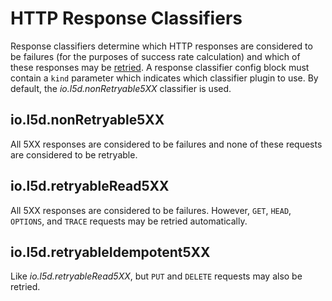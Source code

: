 # HTTP Response Classifiers

Response classifiers determine which HTTP responses are considered to
be failures (for the purposes of success rate calculation) and which
of these responses may be [retried](retries.md). A response classifier
config block must contain a `kind` parameter which indicates which classifier
plugin to use.  By default, the _io.l5d.nonRetryable5XX_ classifier is used.

## io.l5d.nonRetryable5XX

All 5XX responses are considered to be failures and none of these
requests are considered to be retryable.

## io.l5d.retryableRead5XX

All 5XX responses are considered to be failures. However, `GET`,
`HEAD`, `OPTIONS`, and `TRACE` requests may be retried automatically.

## io.l5d.retryableIdempotent5XX

Like _io.l5d.retryableRead5XX_, but `PUT` and `DELETE` requests may also be
retried.
